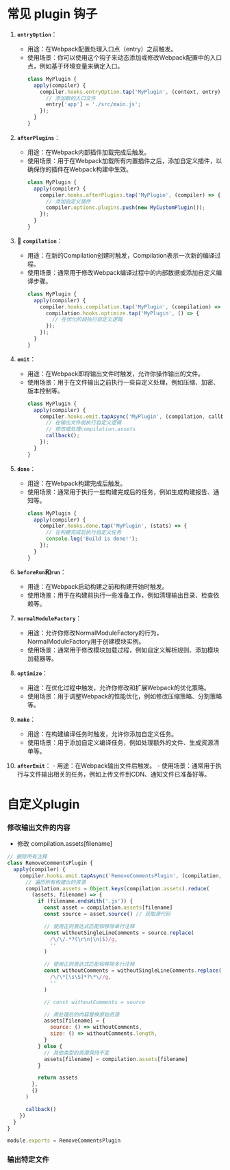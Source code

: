 # 常见 plugin 钩子
1. **`entryOption`**：
   - 用途：在Webpack配置处理入口点（entry）之前触发。
   - 使用场景：你可以使用这个钩子来动态添加或修改Webpack配置中的入口点，例如基于环境变量来确定入口。
      ```javascript
      class MyPlugin {
        apply(compiler) {
          compiler.hooks.entryOption.tap('MyPlugin', (context, entry) => {
            // 添加新的入口文件
            entry['app'] = './src/main.js';
          });
        }
      }
      ```

2. **`afterPlugins`**：
   - 用途：在Webpack内部插件加载完成后触发。
   - 使用场景：用于在Webpack加载所有内置插件之后，添加自定义插件，以确保你的插件在Webpack构建中生效。
      ```javascript
      class MyPlugin {
        apply(compiler) {
          compiler.hooks.afterPlugins.tap('MyPlugin', (compiler) => {
            // 添加自定义插件
            compiler.options.plugins.push(new MyCustomPlugin());
          });
        }
      }
      ```

3. 🌟 **`compilation`**：
   - 用途：在新的Compilation创建时触发，Compilation表示一次新的编译过程。
   - 使用场景：通常用于修改Webpack编译过程中的内部数据或添加自定义编译步骤。
      ```javascript
      class MyPlugin {
        apply(compiler) {
          compiler.hooks.compilation.tap('MyPlugin', (compilation) => {
            compilation.hooks.optimize.tap('MyPlugin', () => {
              // 在优化阶段执行自定义逻辑
            });
          });
        }
      }
      ```

4. **`emit`**：
   - 用途：在Webpack即将输出文件时触发，允许你操作输出的文件。
   - 使用场景：用于在文件输出之前执行一些自定义处理，例如压缩、加密、版本控制等。
      ```javascript
      class MyPlugin {
        apply(compiler) {
          compiler.hooks.emit.tapAsync('MyPlugin', (compilation, callback) => {
            // 在输出文件前执行自定义逻辑
            // 修改或处理compilation.assets
            callback();
          });
        }
      }
      ```

5. **`done`**：
   - 用途：在Webpack构建完成后触发。
   - 使用场景：通常用于执行一些构建完成后的任务，例如生成构建报告、通知等。
      ```javascript
      class MyPlugin {
        apply(compiler) {
          compiler.hooks.done.tap('MyPlugin', (stats) => {
            // 在构建完成后执行自定义任务
            console.log('Build is done!');
          });
        }
      }
      ```

6. **`beforeRun`和`run`**：
   - 用途：在Webpack启动构建之前和构建开始时触发。
   - 使用场景：用于在构建前执行一些准备工作，例如清理输出目录、检查依赖等。

7. **`normalModuleFactory`**：
   - 用途：允许你修改NormalModuleFactory的行为，NormalModuleFactory用于创建模块实例。
   - 使用场景：通常用于修改模块加载过程，例如自定义解析规则、添加模块加载器等。

8. **`optimize`**：
   - 用途：在优化过程中触发，允许你修改和扩展Webpack的优化策略。
   - 使用场景：用于调整Webpack的性能优化，例如修改压缩策略、分割策略等。

9. **`make`**：
   - 用途：在构建编译任务时触发，允许你添加自定义任务。
   - 使用场景：用于添加自定义编译任务，例如处理额外的文件、生成资源清单等。

10.  **`afterEmit`**：
    - 用途：在Webpack输出文件后触发。
    - 使用场景：通常用于执行与文件输出相关的任务，例如上传文件到CDN、通知文件已准备好等。

# 自定义plugin
### 修改输出文件的内容
- 修改 compilation.assets[filename]
```js
// 删除所有注释
class RemoveCommentsPlugin {
  apply(compiler) {
    compiler.hooks.emit.tapAsync('RemoveCommentsPlugin', (compilation, callback) => {
      // 遍历所有构建出的资源
      compilation.assets = Object.keys(compilation.assets).reduce(
        (assets, filename) => {
          if (filename.endsWith('.js')) {
            const asset = compilation.assets[filename]
            const source = asset.source() // 获取源代码

            // 使用正则表达式匹配和移除单行注释
            const withoutSingleLineComments = source.replace(
              /\/\/.*?(\r\n|\n|$)/g,
              ''
            )

            // 使用正则表达式匹配和移除多行注释
            const withoutComments = withoutSingleLineComments.replace(
              /\/\*[\s\S]*?\*\//g,
              ''
            )

            // const withoutComments = source

            // 用处理后的内容替换原始资源
            assets[filename] = {
              source: () => withoutComments,
              size: () => withoutComments.length,
            }
          } else {
            // 其他类型的资源保持不变
            assets[filename] = compilation.assets[filename]
          }

          return assets
        },
        {}
      )

      callback()
    })
  }
}

module.exports = RemoveCommentsPlugin
```

### 输出特定文件
